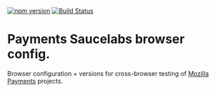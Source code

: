 
[![npm version](https://badge.fury.io/js/mozilla-payments-saucelabs-browsers.svg)](http://badge.fury.io/js/mozilla-payments-saucelabs-browsers)
[![Build Status](https://travis-ci.org/mozilla/payments-saucelabs-browsers.svg)](https://travis-ci.org/mozilla/payments-saucelabs-browsers)

# Payments Saucelabs browser config.

Browser configuration + versions for cross-browser testing of
[Mozilla Payments](https://github.com/mozilla/payments) projects.
